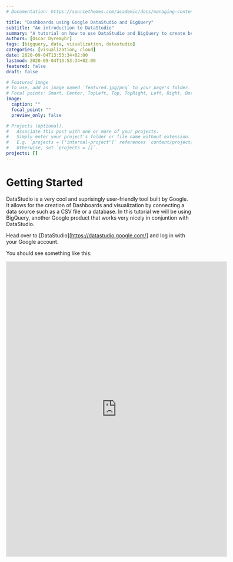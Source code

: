```yaml
---
# Documentation: https://sourcethemes.com/academic/docs/managing-content/

title: "Dashboards using Google DataStudio and BigQuery"
subtitle: "An introduction to DataStudio"
summary: "A tutorial on how to use DataStudio and BigQuery to create beautiful dashboards"
authors: [Oscar Dyremyhr]
tags: [bigquery, data, visualization, datastudio]
categories: [visualization, cloud]
date: 2020-09-04T13:53:34+02:00
lastmod: 2020-09-04T13:53:34+02:00
featured: false
draft: false

# Featured image
# To use, add an image named `featured.jpg/png` to your page's folder.
# Focal points: Smart, Center, TopLeft, Top, TopRight, Left, Right, BottomLeft, Bottom, BottomRight.
image:
  caption: ""
  focal_point: ""
  preview_only: false

# Projects (optional).
#   Associate this post with one or more of your projects.
#   Simply enter your project's folder or file name without extension.
#   E.g. `projects = ["internal-project"]` references `content/project/deep-learning/index.md`.
#   Otherwise, set `projects = []`.
projects: []
---
```


# Getting Started

DataStudio is a very cool and suprisingly user-friendly tool built by Google. It allows for the creation of Dashboards and visualization by connecting a data source such as a CSV file or a database. In this tutorial we will be using BigQuery, another Google product that works very nicely in conjuntion with DataStudio.

Head over to [DataStudio][https://datastudio.google.com/] and log in with your Google account.

You should see something like this:

<iframe width="600" height="800" src="https://datastudio.google.com/embed/reporting/31e8b262-2d18-48a9-8483-d0a3b9ed7abf/page/1M" frameborder="0" style="border:0" allowfullscreen></iframe>
